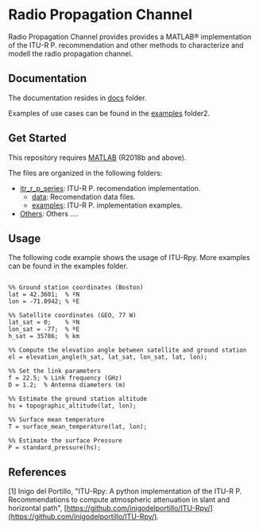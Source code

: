 # Radio Propagation Channel 
Radio Propagation Channel provides provides a MATLAB&reg; implementation of the ITU-R P. recommendation and other methods to characterize and modell the radio propagation channel.

## Documentation
The documentation resides in [docs](./docs) folder.

Examples of use cases can be found in the [examples](./examples) folder2.

## Get Started
This repository requires [MATLAB](https://www.mathworks.com/products/matlab.html) (R2018b and above).

The files are organized in the following folders:
* [itr_r_p_series](./itu_r_p_series): ITU-R P. recomendation implementation.
    * [data](./itu_r_p_series/data): Recomendation data files.
    * [examples](./itu_r_p_series/erxamples): ITU-R P. implementation examples.
* [Others](./others): Others ....

## Usage
The following code example shows the usage of ITU-Rpy. More examples can be found in the examples folder.

```matlab:Code(Display)

%% Ground station coordinates (Boston)
lat = 42.3601;  % ºN
lon = -71.0942; % ºE

%% Satellite coordinates (GEO, 77 W)
lat_sat = 0;    % ºN
lon_sat = -77;  % ºE
h_sat = 35786;  % km

%% Compute the elevation angle between satellite and ground station
el = elevation_angle(h_sat, lat_sat, lon_sat, lat, lon);

%% Set the link parameters
f = 22.5; % Link frequency (GHz)
D = 1.2;  % Antenna diameters (m)

%% Estimate the ground station altitude
hs = topographic_altitude(lat, lon);

%% Surface mean temperature
T = surface_mean_temperature(lat, lon);

%% Estimate the surface Pressure
P = standard_pressure(hs);
```

## References
[1] Inigo del Portillo, "ITU-Rpy: A python implementation of the ITU-R P. Recommendations to compute atmospheric attenuation in slant and horizontal path", 
 [https://github.com/inigodelportillo/ITU-Rpy/](https://github.com/inigodelportillo/ITU-Rpy/).

